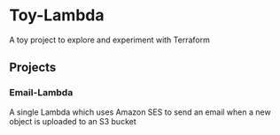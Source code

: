 # Toy-Lambda
A toy project to explore and experiment with Terraform


## Projects
### Email-Lambda
A single Lambda which uses Amazon SES to send an email when a new object is uploaded to an S3 bucket

